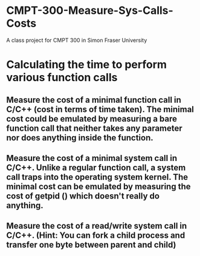 # CMPT-300-Measure-Sys-Calls-Costs
A class project for CMPT 300 in Simon Fraser University

#  Calculating the time to perform various function calls

## Measure the cost of a minimal function call in C/C++ (cost in terms of time taken). The minimal cost could be emulated by measuring a bare function call that neither takes any parameter nor does anything inside the function.

##  Measure the cost of a minimal system call in C/C++. Unlike a regular function call, a system call traps into the operating system kernel. The minimal cost can be emulated by measuring the cost of getpid () which doesn't really do anything.

## Measure the cost of a read/write system call in C/C++. (Hint: You can fork a child process and transfer one byte between parent and child)
